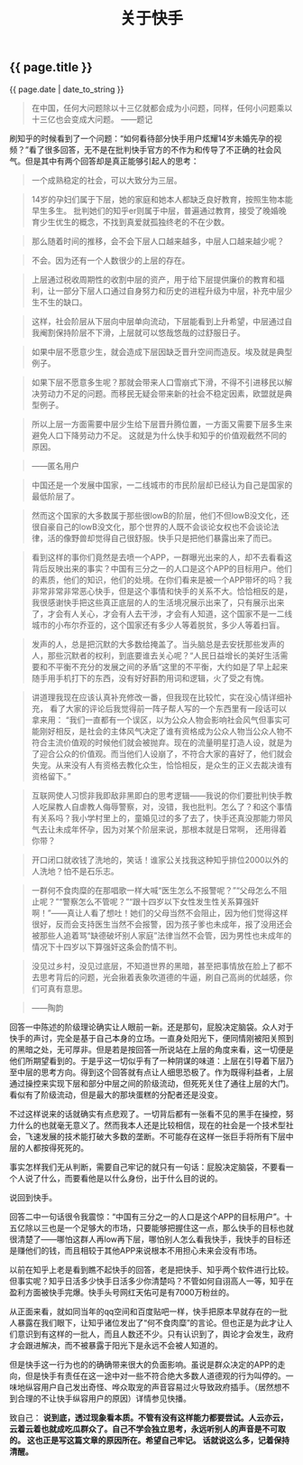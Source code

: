 ﻿---
layout: default
title: 关于快手
---

<h2>{{ page.title }}</h2>



<p>{{ page.date | date_to_string }}</p>

> 在中国，任何大问题除以十三亿就都会成为小问题，同样，任何小问题乘以十三亿也会变成大问题。    ——题记

刷知乎的时候看到了一个问题：“如何看待部分快手用户炫耀14岁未婚先孕的视频？”看了很多回答，无不是在批判快手官方的不作为和传导了不正确的社会风气。但是其中有两个回答却是真正能够引起人的思考：

> 一个成熟稳定的社会，可以大致分为三层。

> 14岁的孕妇们属于下层，她的家庭和她本人都缺乏良好教育，按照生物本能早生多生。
> 批判她们的知乎er则属于中层，普遍通过教育，接受了晚婚晚育少生优生的概念，不找到真爱就孤独终老的不在少数。

> 那么随着时间的推移，会不会下层人口越来越多，中层人口越来越少呢？

> 不会。因为还有一个人数很少的上层的存在。

> 上层通过税收周期性的收割中层的资产，用于给下层提供廉价的教育和福利，让一部分下层人口通过自身努力和历史的进程升级为中层，补充中层少生不生的缺口。

> 这样，社会阶层从下层向中层单向流动，下层能看到上升希望，中层通过自我阉割保持阶层不下滑，上层就可以悠哉悠哉的过舒服日子。

> 如果中层不愿意少生，就会造成下层因缺乏晋升空间而造反。埃及就是典型例子。

> 如果下层不愿意多生呢？那就会带来人口雪崩式下滑，不得不引进移民以解决劳动力不足的问题。而移民无疑会带来新的社会不稳定因素，欧盟就是典型例子。

> 所以上层一方面需要中层少生给下层晋升腾位置，一方面又需要下层多生来避免人口下降劳动力不足。
> 这就是为什么快手和知乎的价值观截然不同的原因。

> ——匿名用户

> 中国还是一个发展中国家，一二线城市的市民阶层却已经认为自己是国家的最低阶层了。

> 然而这个国家的大多数属于那些很lowB的阶层，他们不但lowB没文化，还很自豪自己的lowB没文化，那个世界的人既不会谈论女权也不会谈论法律，活的像野兽却觉得自己很舒服。快手只是把他们暴露出来了而已。

> 看到这样的事你们竟然是去喷一个APP，一群曝光出来的人，却不去看看这背后反映出来的事实？中国有三分之一的人口是这个APP的目标用户。他们的素质，他们的知识，他们的处境。在你们看来是被一个APP带坏的吗？我非常非常非常恶心快手，但是这个事情和快手的关系不大。恰恰相反的是，我很感谢快手把这些真正底层的人的生活境况展示出来了，只有展示出来了，才会有人关心，才会有人去干涉，才会有人知道，这个国家不是一二线城市的小布尔乔亚的，这个国家还有多少人等着脱贫，多少人等着扫盲。

> 发声的人，总是把沉默的大多数给掩盖了。当头脑总是去安抚那些发声的人，那些沉默者的权利，到底要谁去关心呢？“人民日益增长的美好生活需要和不平衡不充分的发展之间的矛盾”这里的不平衡，大约如是了早上起来随手用手机打下的东西，没有好好斟酌用词和逻辑，火了受之有愧。

> 讲道理我现在应该认真补充修改一番，但我现在比较忙，实在没心情详细补充，
看了大家的评论后我觉得前一阵子帮人写的一个东西里有一段话可以拿来用：
“我们一直都有一个误区，以为公众人物会影响社会风气但事实可能刚好相反，是社会的主体风气决定了谁有资格成为公众人物当公众人物不符合主流价值观的时候他们就会被抛弃。现在的流量明星打造人设，就是为了迎合公众的价值观。而当他们人设崩了，不符合大家的喜好了，他们就会失宠。从来没有人有资格去教化众生，恰恰相反，是众生的正义去裁决谁有资格留下。”

> 互联网使人习惯非我即敌非黑即白的思考逻辑——我说的你们要批判快手教人吃屎教人自虐教人侮辱警察，对，没错，我也批判。怎么了？和这个事情有关系吗？我小学村里上的，童婚见过的多了去了，快手还真没那能力带风气去让未成年怀孕，因为对某个阶层来说，那根本就是日常啊， 还用得着你带？

> 开口闭口就收钱了洗地的，笑话！谁家公关找我这种知乎排位2000以外的人洗地？怕不是石乐志。

> 一群何不食肉糜的在那唱歌一样大喊“医生怎么不报警呢？”“父母怎么不阻止呢？”“警察怎么不管呢？”“跟十四岁以下女性发生性关系算强奸啊！”——真让人看了想吐！她们的父母当然不会阻止，因为他们觉得这样很好，反而会支持医生当然不会报警，因为孩子爹也未成年，报了没用还会被那些人追着骂“缺德破坏别人家庭”法律当然不会管，因为男性也未成年的情况下十四岁以下算强奸这条会酌情不判。

> 没见过乡村，没见过底层，不知道世界的黑暗，甚至把事情放在脸上了都不去思考背后的问题，光会揪着表象吹道德的牛逼，刷自己高尚的优越感，你们可真有意思。

> ——陶韵

回答一中陈述的阶级理论确实让人眼前一新。还是那句，屁股决定脑袋。众人对于快手的声讨，完全是基于自己本身的立场。一直身处阳光下，便同情刚被阳关照到的黑暗之处，无可厚非。但是若是按回答一所说站在上层的角度来看，这一切便是他们所期望看到的。于是乎这一切似乎有了一种阴谋的味道：上层在引导着下层乃至中层的思考方向。得到这个回答就有点让人细思恐极了。作为既得利益者，上层通过操控来实现下层和部分中层之间的阶级流动，但死死关住了通往上层的大门。看似有了阶级流动，但是最大的那块蛋糕的分配者还是没变。

不过这样说来的话就确实有点悲观了。一切背后都有一张看不见的黑手在操控，努力什么的也就毫无意义了。然而我本人还是比较相信，现在的社会是一个技术型社会，飞速发展的技术能打破大多数的垄断。不可能存在这样一张巨手将所有下层中层的人都按得死死的。

事实怎样我们无从判断，需要自己牢记的就只有一句话：屁股决定脑袋，不要看一个人说了什么，而要看他是以什么身份，出于什么目的说的。

说回到快手。

回答二中一句话很令我震惊：“中国有三分之一的人口是这个APP的目标用户”。十五亿除以三也是一个足够大的市场，只要能够把握住这一点，那么快手的目标也就很清楚了——哪怕这群人再low再下层，哪怕别人怎么看我快手，我快手的目标还是赚他们的钱，而且相较于其他APP来说根本不用担心未来会没有市场。

以前在知乎上老是看到瞧不起快手的回答，老是把快手、知乎两个软件进行比较。但事实呢？知乎日活多少快手日活多少你清楚吗？不管如何自诩高人一等，知乎在盈利方面被快手完爆。快手头号网红天佑可是有7000万粉丝的。

从正面来看，就如同当年的qq空间和百度贴吧一样，快手把原本早就存在的一批人暴露在我们眼下，让知乎诸位发出了“何不食肉糜”的言论。但也正是为此才让人们意识到有这样的一批人，而且人数还不少。只有认识到了，舆论才会发生，政府才会跟进解决，而不被暴露于阳光下是永远不会被人知道的。

但是快手这一行为也的的确确带来很大的负面影响。虽说是群众决定的APP的走向，但是快手有责任在这一途中对一些不符合绝大多数人道德观的行为叫停的。一味地纵容用户自己发出奇怪、哗众取宠的声音容易过火导致政府插手。（居然想不到合理的不让快手纵容用户的原因）详情参见快播。

致自己：
**说到底，透过现象看本质。不管有没有这样能力都要尝试。人云亦云，云着云着也就成吃瓜群众了。自己不学会独立思考，永远听别人的声音是不可取的。
这也正是写这篇文章的原因所在。希望自己牢记。
话就说这么多，记着保持清醒。**

